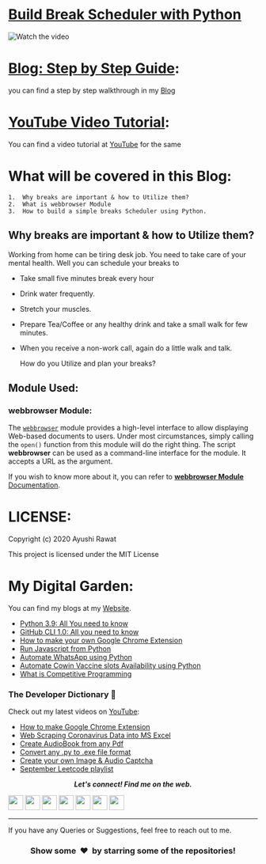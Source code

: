 # [Build Break Scheduler with Python](https://www.youtube.com/watch?v=qF8QG7Fr1Vk)

![Watch the video](https://github.com/ayushi7rawat/Youtube-Projects/blob/master/Break%20Scheduler/cover.png)

[Blog: Step by Step Guide](https://ayushirawat.com/build-a-break-scheduler-using-python):
==========================
you can find a step by step walkthrough in my [Blog](https://ayushirawat.com/build-a-break-scheduler-using-python)

[YouTube Video Tutorial](https://www.youtube.com/watch?v=qF8QG7Fr1Vk):
==========================
You can find a video tutorial at [YouTube](https://www.youtube.com/watch?v=qF8QG7Fr1Vk) for the same

What will be covered in this Blog:
==========================
```
1.	Why breaks are important & how to Utilize them?
2.	What is webbrowser Module
3.	How to build a simple breaks Scheduler using Python.
```

## Why breaks are important & how to Utilize them?

Working from home can be tiring desk job. You need to take care of your mental health. Well you can schedule your breaks to

- Take small five minutes break every hour

- Drink water frequently.

- Stretch your muscles.

- Prepare Tea/Coffee or any healthy drink and take a small walk for few minutes.

- When you receive a non-work call, again do a little walk and talk.

  How do you Utilize and plan your breaks?

## Module Used:

### webbrowser  Module:

The [`webbrowser`](https://docs.python.org/3/library/webbrowser.html#module-webbrowser) module provides a high-level interface to allow displaying Web-based documents to users. Under most circumstances, simply calling the `open()` function from this module will do the right thing. The script **webbrowser** can be used as a command-line interface for the module. It accepts a URL as the argument. 

If you wish to know more about it, you can refer to [**webbrowser Module** Documentation](https://docs.python.org/3/library/webbrowser.html#module-webbrowser).

LICENSE:
==========================
Copyright (c) 2020 Ayushi Rawat

This project is licensed under the MIT License

My Digital Garden:
==========================
You can find my blogs at my [Website](https://ayushirawat.com).
- [Python 3.9: All You need to know](https://ayushirawat.com/python-39-all-you-need-to-know)
- [GitHub CLI 1.0: All you need to know](https://ayushirawat.com/github-cli-10-all-you-need-to-know)
- [How to make your own Google Chrome Extension](https://ayushirawat.com/how-to-make-your-own-google-chrome-extension-1)
- [Run Javascript from Python](https://ayushirawat.com/run-javascript-from-python)
- [Automate WhatsApp using Python](https://ayushirawat.com/automate-whatsapp-using-python)
- [Automate Cowin Vaccine slots Availability using Python](https://ayushirawat.com/automate-cowin-vaccine-slots-availablity-using-python)
- [What is Competitive Programming](https://ayushirawat.com/what-is-competitive-programming-or-beginners-guide)

### The Developer Dictionary 🌱
Check out my latest videos on [YouTube](https://www.youtube.com/ayushirawat):
- [How to make Google Chrome Extension](https://www.youtube.com/watch?v=ZWbPtPHR4hY)
- [Web Scraping Coronavirus Data into MS Excel](https://www.youtube.com/watch?v=CTRYYz1u7Y8)
- [Create AudioBook from any Pdf](https://www.youtube.com/watch?v=ZWjXbe9DOVA)
- [Convert any .py to .exe file format](https://www.youtube.com/watch?v=R8V9ZeeYFtY)
- [Create your own Image & Audio Captcha](https://www.youtube.com/watch?v=fAFIY_3OaO4&t=2s)
- [September Leetcode playlist](https://www.youtube.com/playlist?list=PLjaO05BrsbIP4_rYhYjB95q-IpxoIXmlm)


 <p align="center">
  <b><i>Let's connect! Find me on the web.</i></b>

[<img height="30" src="https://img.shields.io/badge/twitter-%231DA1F2.svg?&style=for-the-badge&logo=twitter&logoColor=white" />][twitter]
[<img height="30" src = "https://img.shields.io/badge/Youtube-%23E4405F.svg?&style=for-the-badge&logo=Youtube&logoColor=white">][Youtube] 
[<img height="30" src="https://img.shields.io/badge/Hashnode-%230077B5.svg?&style=for-the-badge&logo=Hashnode&logoColor=white" />][Hashnode]
[<img height="30" src = "https://img.shields.io/badge/gmail-c14438?&style=for-the-badge&logo=gmail&logoColor=white">][gmail] 
[<img height="30" src="https://img.shields.io/badge/linkedin-blue.svg?&style=for-the-badge&logo=linkedin&logoColor=white" />][LinkedIn]
[<img height="30" src="https://img.shields.io/badge/-Medium-000000.svg?&style=for-the-badge&logo=Medium&logoColor=white" />][Medium]
[<img height="30" src = "https://img.shields.io/badge/Facebook-036be4.svg?&style=for-the-badge&logo=facebook&logoColor=white">][Facebook]
<br />
<hr />

[twitter]: https://twitter.com/ayushi7rawat
[youtube]: https://youtube.com/ayushirawat
[Hashnode]: https://ayushirawat.com
[gmail]: https://gmail.com
[linkedin]: https://www.linkedin.com/in/ayushi7rawat/
[Medium]: https://medium.com/@ayushi7rawat
[Facebook]: https://www.facebook.com/ayushi7rawat

  
If you have any Queries or Suggestions, feel free to reach out to me.

<h3 align="center">Show some &nbsp;❤️&nbsp; by starring some of the repositories!</h3>
